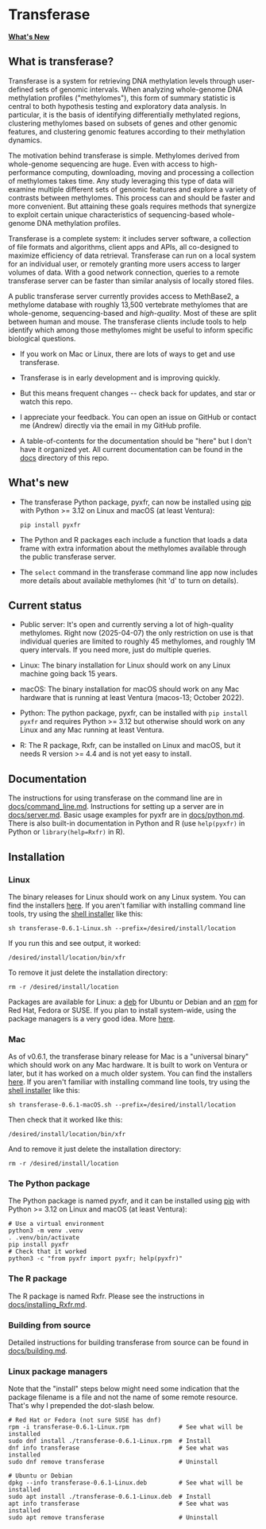 # Transferase

[**What's New**](#whats-new)

## What is transferase?

Transferase is a system for retrieving DNA methylation levels through
user-defined sets of genomic intervals. When analyzing whole-genome DNA
methylation profiles ("methylomes"), this form of summary statistic is central
to both hypothesis testing and exploratory data analysis. In particular, it is
the basis of identifying differentially methylated regions, clustering
methylomes based on subsets of genes and other genomic features, and
clustering genomic features according to their methylation dynamics.

The motivation behind transferase is simple. Methylomes derived from
whole-genome sequencing are huge. Even with access to high-performance
computing, downloading, moving and processing a collection of methylomes takes
time. Any study leveraging this type of data will examine multiple different
sets of genomic features and explore a variety of contrasts between
methylomes. This process can and should be faster and more convenient. But
attaining these goals requires methods that synergize to exploit certain
unique characteristics of sequencing-based whole-genome DNA methylation
profiles.

Transferase is a complete system: it includes server software, a collection of
file formats and algorithms, client apps and APIs, all co-designed to maximize
efficiency of data retrieval. Transferase can run on a local system for an
individual user, or remotely granting more users access to larger volumes of
data. With a good network connection, queries to a remote transferase server
can be faster than similar analysis of locally stored files.

A public transferase server currently provides access to MethBase2, a
methylome database with roughly 13,500 vertebrate methylomes that are
whole-genome, sequencing-based and *high-quality*. Most of these are split
between human and mouse. The transferase clients include tools to help
identify which among those methylomes might be useful to inform specific
biological questions.

- If you work on Mac or Linux, there are lots of ways to get and use
  transferase.

- Transferase is in early development and is improving quickly.

- But this means frequent changes -- check back for updates, and star or watch
  this repo.

- I appreciate your feedback. You can open an issue on GitHub or contact me
  (Andrew) directly via the email in my GitHub profile.

- A table-of-contents for the documentation should be "here" but I don't have
  it organized yet. All current documentation can be found in the [docs](docs)
  directory of this repo.

## What's new

* The transferase Python package, pyxfr, can now be installed using
  [pip](https://pypi.org/project/pyxfr/0.6.1) with Python >= 3.12 on Linux
  and macOS (at least Ventura):
  ```console
  pip install pyxfr
  ```

* The Python and R packages each include a function that loads a data frame
  with extra information about the methylomes available through the public
  transferase server.

* The `select` command in the transferase command line app now includes more
  details about available methylomes (hit 'd' to turn on details).

## Current status

- Public server: It's open and currently serving a lot of high-quality
  methylomes. Right now (2025-04-07) the only restriction on use is that
  individual queries are limited to roughly 45 methylomes, and roughly 1M
  query intervals. If you need more, just do multiple queries.

- Linux: The binary installation for Linux should work on any Linux machine
  going back 15 years.

- macOS: The binary installation for macOS should work on any Mac hardware
  that is running at least Ventura (macos-13; October 2022).

- Python: The python package, pyxfr, can be installed with `pip install pyxfr`
  and requires Python >= 3.12 but otherwise should work on any Linux and any
  Mac running at least Ventura.

- R: The R package, Rxfr, can be installed on Linux and macOS, but it needs R
  version >= 4.4 and is not yet easy to install.

## Documentation

The instructions for using transferase on the command line are in
[docs/command_line.md](docs/command_line.md). Instructions for setting up a
server are in [docs/server.md](docs/server.md). Basic usage examples for
pyxfr are in [docs/python.md](docs/python.md). There is also built-in
documentation in Python and R (use `help(pyxfr)` in Python or
`library(help=Rxfr)` in R).

## Installation

### Linux

The binary releases for Linux should work on any Linux system. You can find
the installers
[here](https://github.com/andrewdavidsmith/transferase/releases/v0.6.1). If
you aren't familiar with installing command line tools, try using the [shell
installer](https://github.com/andrewdavidsmith/transferase/releases/download/v0.6.1/transferase-0.6.1-Linux.sh)
like this:

```console
sh transferase-0.6.1-Linux.sh --prefix=/desired/install/location
```

If you run this and see output, it worked:

```console
/desired/install/location/bin/xfr
```

To remove it just delete the installation directory:

```console
rm -r /desired/install/location
```

Packages are available for Linux: a
[deb](https://github.com/andrewdavidsmith/transferase/releases/download/v0.6.1/transferase-0.6.1-Linux.deb)
for Ubuntu or Debian and an
[rpm](https://github.com/andrewdavidsmith/transferase/releases/download/v0.6.1/transferase-0.6.1-Linux.rpm)
for Red Hat, Fedora or SUSE. If you plan to install system-wide, using the
package managers is a very good idea. More [here](#Linux-package-managers).

### Mac

As of v0.6.1, the transferase binary release for Mac is a "universal binary"
which should work on any Mac hardware. It is built to work on Ventura or
later, but it has worked on a much older system. You can find the installers
[here](https://github.com/andrewdavidsmith/transferase/releases/v0.6.1). If
you aren't familiar with installing command line tools, try using the [shell
installer](https://github.com/andrewdavidsmith/transferase/releases/download/v0.6.1/transferase-0.6.1-macOS.sh)
like this:

```console
sh transferase-0.6.1-macOS.sh --prefix=/desired/install/location
```

Then check that it worked like this:

```console
/desired/install/location/bin/xfr
```

And to remove it just delete the installation directory:

```console
rm -r /desired/install/location
```

### The Python package

The Python package is named pyxfr, and it can be installed using
[pip](https://pypi.org/project/pyxfr/0.6.1) with Python >= 3.12 on Linux and
macOS (at least Ventura):

```console
# Use a virtual environment
python3 -m venv .venv
. .venv/bin/activate
pip install pyxfr
# Check that it worked
python3 -c "from pyxfr import pyxfr; help(pyxfr)"
```

### The R package

The R package is named Rxfr. Please see the instructions in
[docs/installing_Rxfr.md](docs/installing_Rxfr.md).

### Building from source

Detailed instructions for building transferase from source can be found in
[docs/building.md](docs/building.md).

### Linux package managers

Note that the "install" steps below might need some indication that the
package filename is a file and not the name of some remote resource. That's
why I prepended the dot-slash below.

```console
# Red Hat or Fedora (not sure SUSE has dnf)
rpm -i transferase-0.6.1-Linux.rpm              # See what will be installed
sudo dnf install ./transferase-0.6.1-Linux.rpm  # Install
dnf info transferase                            # See what was installed
sudo dnf remove transferase                     # Uninstall

# Ubuntu or Debian
dpkg --info transferase-0.6.1-Linux.deb         # See what will be installed
sudo apt install ./transferase-0.6.1-Linux.deb  # Install
apt info transferase                            # See what was installed
sudo apt remove transferase                     # Uninstall
```
